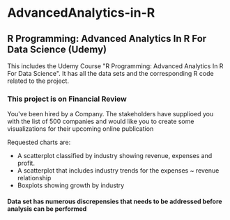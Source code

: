 # AdvancedAnalytics-in-R


## R Programming: Advanced Analytics In R For Data Science (Udemy)

This includes the Udemy Course "R Programming: Advanced Analytics In R For Data Science".
It has all the data sets and the corresponding R code related to the project.

### This project is on Financial Review
You've been hired by a Company. The stakeholders have supplioed you with the list of 500 companies and would like you to create some visualizations for their upcoming online publication

Requested charts are:
* A scatterplot classified by industry showing revenue, expenses and profit.
* A scatterplot that includes industry trends for the expenses ~ revenue relationship
* Boxplots showing growth by industry

#### Data set has numerous discrepensies that needs to be addressed before analysis can be performed
